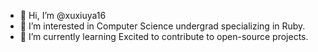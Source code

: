 - 👋 Hi, I’m @xuxiuya16
- 👀 I’m interested in Computer Science undergrad specializing in Ruby. 
- 🌱 I’m currently learning Excited to contribute to open-source projects.
